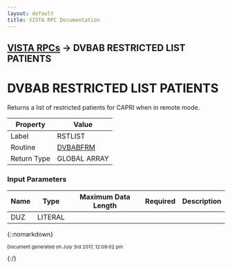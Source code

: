 ```yaml
---
layout: default
title: VISTA RPC Documentation
---
```


## [VISTA RPCs](TableOfContents) &#8594; DVBAB RESTRICTED LIST PATIENTS
# DVBAB RESTRICTED LIST PATIENTS

Returns a list of restricted patients for CAPRI when in remote mode.

Property | Value
--- | ---
Label | RSTLIST
Routine | [DVBABFRM](http://code.osehra.org/dox/Routine_DVBABFRM_source.html)
Return Type | GLOBAL ARRAY


### Input Parameters

Name | Type | Maximum Data Length | Required | Description
--- | --- | --- | --- | ---
DUZ | LITERAL |  |  | 



{::nomarkdown} <br/><p style="font-size: 11px">Document generated on July 3rd 2017, 12:09:02 pm</p>{:/}